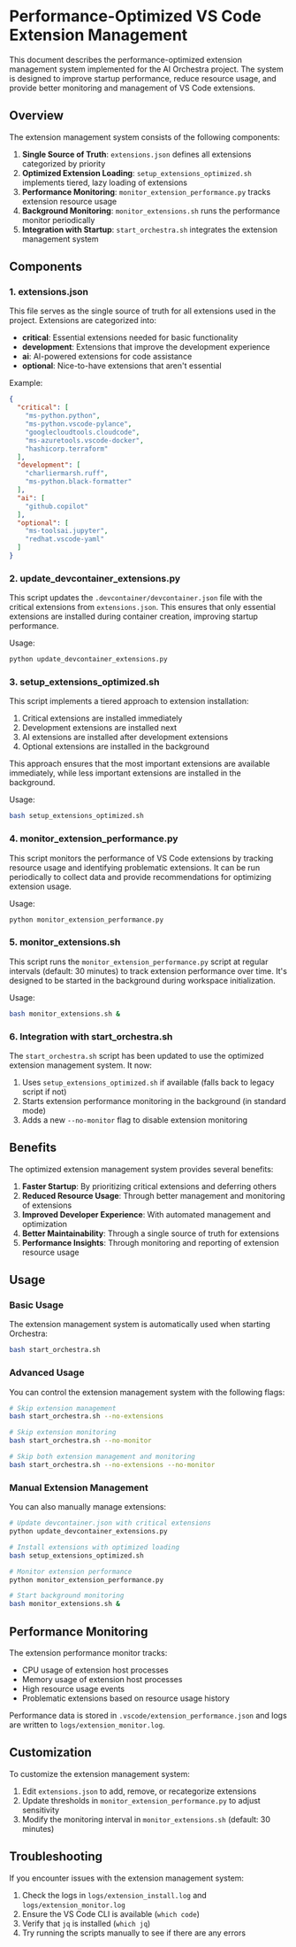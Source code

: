 # Performance-Optimized VS Code Extension Management

This document describes the performance-optimized extension management system implemented for the AI Orchestra project. The system is designed to improve startup performance, reduce resource usage, and provide better monitoring and management of VS Code extensions.

## Overview

The extension management system consists of the following components:

1. **Single Source of Truth**: `extensions.json` defines all extensions categorized by priority
2. **Optimized Extension Loading**: `setup_extensions_optimized.sh` implements tiered, lazy loading of extensions
3. **Performance Monitoring**: `monitor_extension_performance.py` tracks extension resource usage
4. **Background Monitoring**: `monitor_extensions.sh` runs the performance monitor periodically
5. **Integration with Startup**: `start_orchestra.sh` integrates the extension management system

## Components

### 1. extensions.json

This file serves as the single source of truth for all extensions used in the project. Extensions are categorized into:

- **critical**: Essential extensions needed for basic functionality
- **development**: Extensions that improve the development experience
- **ai**: AI-powered extensions for code assistance
- **optional**: Nice-to-have extensions that aren't essential

Example:
```json
{
  "critical": [
    "ms-python.python",
    "ms-python.vscode-pylance",
    "googlecloudtools.cloudcode",
    "ms-azuretools.vscode-docker",
    "hashicorp.terraform"
  ],
  "development": [
    "charliermarsh.ruff",
    "ms-python.black-formatter"
  ],
  "ai": [
    "github.copilot"
  ],
  "optional": [
    "ms-toolsai.jupyter",
    "redhat.vscode-yaml"
  ]
}
```

### 2. update_devcontainer_extensions.py

This script updates the `.devcontainer/devcontainer.json` file with the critical extensions from `extensions.json`. This ensures that only essential extensions are installed during container creation, improving startup performance.

Usage:
```bash
python update_devcontainer_extensions.py
```

### 3. setup_extensions_optimized.sh

This script implements a tiered approach to extension installation:

1. Critical extensions are installed immediately
2. Development extensions are installed next
3. AI extensions are installed after development extensions
4. Optional extensions are installed in the background

This approach ensures that the most important extensions are available immediately, while less important extensions are installed in the background.

Usage:
```bash
bash setup_extensions_optimized.sh
```

### 4. monitor_extension_performance.py

This script monitors the performance of VS Code extensions by tracking resource usage and identifying problematic extensions. It can be run periodically to collect data and provide recommendations for optimizing extension usage.

Usage:
```bash
python monitor_extension_performance.py
```

### 5. monitor_extensions.sh

This script runs the `monitor_extension_performance.py` script at regular intervals (default: 30 minutes) to track extension performance over time. It's designed to be started in the background during workspace initialization.

Usage:
```bash
bash monitor_extensions.sh &
```

### 6. Integration with start_orchestra.sh

The `start_orchestra.sh` script has been updated to use the optimized extension management system. It now:

1. Uses `setup_extensions_optimized.sh` if available (falls back to legacy script if not)
2. Starts extension performance monitoring in the background (in standard mode)
3. Adds a new `--no-monitor` flag to disable extension monitoring

## Benefits

The optimized extension management system provides several benefits:

1. **Faster Startup**: By prioritizing critical extensions and deferring others
2. **Reduced Resource Usage**: Through better management and monitoring of extensions
3. **Improved Developer Experience**: With automated management and optimization
4. **Better Maintainability**: Through a single source of truth for extensions
5. **Performance Insights**: Through monitoring and reporting of extension resource usage

## Usage

### Basic Usage

The extension management system is automatically used when starting Orchestra:

```bash
bash start_orchestra.sh
```

### Advanced Usage

You can control the extension management system with the following flags:

```bash
# Skip extension management
bash start_orchestra.sh --no-extensions

# Skip extension monitoring
bash start_orchestra.sh --no-monitor

# Skip both extension management and monitoring
bash start_orchestra.sh --no-extensions --no-monitor
```

### Manual Extension Management

You can also manually manage extensions:

```bash
# Update devcontainer.json with critical extensions
python update_devcontainer_extensions.py

# Install extensions with optimized loading
bash setup_extensions_optimized.sh

# Monitor extension performance
python monitor_extension_performance.py

# Start background monitoring
bash monitor_extensions.sh &
```

## Performance Monitoring

The extension performance monitor tracks:

- CPU usage of extension host processes
- Memory usage of extension host processes
- High resource usage events
- Problematic extensions based on resource usage history

Performance data is stored in `.vscode/extension_performance.json` and logs are written to `logs/extension_monitor.log`.

## Customization

To customize the extension management system:

1. Edit `extensions.json` to add, remove, or recategorize extensions
2. Update thresholds in `monitor_extension_performance.py` to adjust sensitivity
3. Modify the monitoring interval in `monitor_extensions.sh` (default: 30 minutes)

## Troubleshooting

If you encounter issues with the extension management system:

1. Check the logs in `logs/extension_install.log` and `logs/extension_monitor.log`
2. Ensure the VS Code CLI is available (`which code`)
3. Verify that `jq` is installed (`which jq`)
4. Try running the scripts manually to see if there are any errors